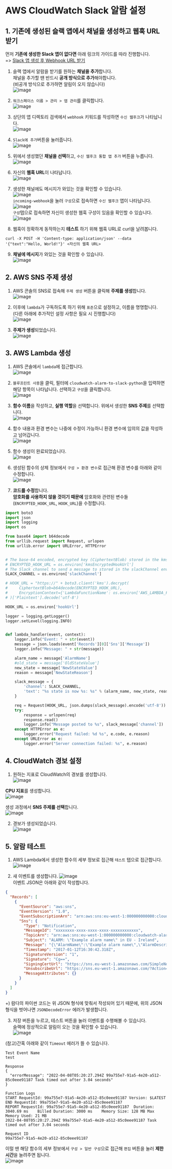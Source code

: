 # AWS CloudWatch Slack 알람 설정

## 1. 기존에 생성된 슬랙 앱에서 채널을 생성하고 웹훅 URL 받기

먼저 **기존에 생성한 Slack 앱이 없다면** 아래 링크의 가이드를 따라 진행합니다.   
=> [Slack 앱 생성 후 Webhook URL 받기](https://blog.cowkite.com/blog/2001151846/)

1. 슬랙 앱에서 알람을 받기를 원하는 **채널을 추가**합니다.   
채널을 추가할 땐 반드시 **공개 방식으로 추가**해야합니다.   
(비공개 방식으로 추가하면 알림이 오지 않습니다)   
![image](https://user-images.githubusercontent.com/43658658/162377315-c55a3ed7-ff8c-490a-bb26-7bbc74cbb379.png)

2. `워크스페이스 이름 > 관리 > 앱 관리`를 클릭합니다.   
![image](https://user-images.githubusercontent.com/43658658/162351462-c9fd3a2c-8a61-4635-9a75-9b00052dd9b2.png)

3. 상단의 앱 디렉토리 검색에서 `webhook` 키워드를 작성하면 `수신 웹후크`가 나타납니다.   
![image](https://user-images.githubusercontent.com/43658658/162348651-bef75ee0-f7fa-4e24-8ee4-f318904cda50.png)

4. `Slack에 추가`버튼을 눌러줍니다.   
![image](https://user-images.githubusercontent.com/43658658/162348701-86f89eec-060b-444a-a75a-1a5852f96bc9.png)

5. 위에서 생성했던 **채널을 선택**하고, `수신 웹후크 통합 앱 추가` 버튼을 누릅니다.   
![image](https://user-images.githubusercontent.com/43658658/162348825-925c0bcb-5662-4cf4-a4d8-769c10904504.png)

6. 자신의 **웹훅 URL**이 나타납니다.   
![image](https://user-images.githubusercontent.com/43658658/162349052-9410000f-f9c3-4f44-8004-29f8de3b03f7.png)

7. 생성한 채널에도 메시지가 와있는 것을 확인할 수 있습니다.   
![image](https://user-images.githubusercontent.com/43658658/162349280-a872fcc4-cb49-4f22-9802-8803d097fded.png)   
`incoming-webhook`을 눌러 `구성`으로 접속하면 `수신 웹후크` 앱이 나타납니다.   
![image](https://user-images.githubusercontent.com/43658658/162351512-ded84c24-b22f-459f-abce-a1f4e6ad75b5.png)   
`구성`탭으로 접속하면 자신이 생성한 웹훅 구성이 있음을 확인할 수 있습니다.   
![image](https://user-images.githubusercontent.com/43658658/162349517-f1ca7aef-3fe8-4e50-99c2-5fc728c47d1d.png)

8. 웹훅이 정확하게 동작하는지 **테스트** 하기 위해 웹훅 URL로 curl을 날려봅니다.   
```
curl -X POST -H 'Content-type: application/json' --data '{"text":"Hello, World!"}' <자신의 웹훅 URL>
```

9. **채널에 메시지**가 와있는 것을 확인할 수 있습니다.   
![image](https://user-images.githubusercontent.com/43658658/162349826-38178b18-23d6-4aff-a2a7-22c439ce2716.png)

## 2. AWS SNS 주제 생성

1. AWS 콘솔의 SNS로 접속해 `주제 생성` 버튼을 클릭해 **주제를 생성**합니다.   
![image](https://user-images.githubusercontent.com/43658658/162350140-96e8526e-5d2a-417a-9920-2aa0215ad416.png)

2. 이후에 `lambda`가 구독하도록 하기 위해 `표준`으로 설정하고, 이름을 명명합니다.   
(다른 아래에 추가적인 설정 사항은 필요 시 진행합니다)   
![image](https://user-images.githubusercontent.com/43658658/162350337-90e4e94d-d437-45d0-9a53-99d3fd1053d9.png)

3. **주제가 생성**되었습니다.   
![image](https://user-images.githubusercontent.com/43658658/162350623-3267231e-aaad-49d9-90dd-7c773f77551e.png)

## 3. AWS Lambda 생성

1. AWS 콘솔에서 `lambda`에 접근합니다.   
![image](https://user-images.githubusercontent.com/43658658/162351617-ac799688-32aa-4cda-affd-969f6cd34993.png)

2. `블루프린트 사용`을 클릭, 필터에 `cloudwatch-alarm-to-slack-python`을 입력하면 해당 항목이 나타납니다. 선택하고 `구성`을 클릭합니다.   
![image](https://user-images.githubusercontent.com/43658658/162351942-13bc04af-69cc-402c-9c0d-a58896cdac02.png)

3. **함수 이름**을 작성하고, **실행 역할**을 선택합니다. 위에서 생성한 **SNS 주제**를 선택합니다.   
![image](https://user-images.githubusercontent.com/43658658/162352313-6c1460cf-199d-4e83-92b8-9d5a8cc3b57c.png)

4. 함수 내용과 환경 변수는 나중에 수정이 가능하니 환경 변수에 임의의 값을 작성하고 넘어갑니다.   
![image](https://user-images.githubusercontent.com/43658658/162356204-bd4ae167-56c9-44b3-91c3-5a02ca8ee048.png)

5. 함수 생성이 완료되었습니다.   
![image](https://user-images.githubusercontent.com/43658658/162352609-d3b290a5-e507-4843-bf05-725ef7166060.png)

6. 생성된 함수의 상제 정보에서 `구성 > 환경 변수`로 접근해 환경 변수를 아래와 같이 수정합니다.   
![image](https://user-images.githubusercontent.com/43658658/162367058-c395c800-435b-422d-a290-60299977a265.png)

7. **코드를 수정**합니다.   
**암호화를 사용하지 않을 것이기 때문에** 암호화와 관련된 변수들(`ENCRYPTED_HOOK_URL`, `HOOK_URL`)을 수정합니다.   
``` python
import boto3
import json
import logging
import os

from base64 import b64decode
from urllib.request import Request, urlopen
from urllib.error import URLError, HTTPError


# The base-64 encoded, encrypted key (CiphertextBlob) stored in the kmsEncryptedHookUrl environment variable
# ENCRYPTED_HOOK_URL = os.environ['kmsEncryptedHookUrl']
# The Slack channel to send a message to stored in the slackChannel environment variable
SLACK_CHANNEL = os.environ['slackChannel']

# HOOK_URL = "https://" + boto3.client('kms').decrypt(
#     CiphertextBlob=b64decode(ENCRYPTED_HOOK_URL),
#     EncryptionContext={'LambdaFunctionName': os.environ['AWS_LAMBDA_FUNCTION_NAME']}
# )['Plaintext'].decode('utf-8')

HOOK_URL = os.environ['hookUrl']

logger = logging.getLogger()
logger.setLevel(logging.INFO)


def lambda_handler(event, context):
    logger.info("Event: " + str(event))
    message = json.loads(event['Records'][0]['Sns']['Message'])
    logger.info("Message: " + str(message))

    alarm_name = message['AlarmName']
    #old_state = message['OldStateValue']
    new_state = message['NewStateValue']
    reason = message['NewStateReason']

    slack_message = {
        'channel': SLACK_CHANNEL,
        'text': "%s state is now %s: %s" % (alarm_name, new_state, reason)
    }

    req = Request(HOOK_URL, json.dumps(slack_message).encode('utf-8'))
    try:
        response = urlopen(req)
        response.read()
        logger.info("Message posted to %s", slack_message['channel'])
    except HTTPError as e:
        logger.error("Request failed: %d %s", e.code, e.reason)
    except URLError as e:
        logger.error("Server connection failed: %s", e.reason)
```

## 4. CloudWatch 경보 설정

1. 원하는 지표로 CloudWatch의 경보를 생성합니다.   
![image](https://user-images.githubusercontent.com/43658658/162355427-e88cd1bb-2676-4486-a4fc-a51dbf006464.png)

**CPU 지표**를 생성합니다.   
![image](https://user-images.githubusercontent.com/43658658/162375561-74d3e992-f169-4e0c-83eb-56215d7d68c8.png)

생성 과정에서 **SNS 주제를 선택**합니다.      
![image](https://user-images.githubusercontent.com/43658658/162355764-a475d662-c03e-41ec-8e49-19ef9017af91.png)

2. 경보가 생성되었습니다.   
![image](https://user-images.githubusercontent.com/43658658/162375676-99902be7-173e-41d8-8f7b-2854d743535c.png)

## 5. 알람 테스트

1. AWS Lambda에서 생성한 함수의 세부 정보로 접근해 `테스트` 탭으로 접근합니다.   
![image](https://user-images.githubusercontent.com/43658658/162367555-dcb5b787-15c2-43e4-98e9-dff941451843.png)

2. 새 이벤트를 생성합니다. 
![image](https://user-images.githubusercontent.com/43658658/162372445-8d7a9c07-5fb5-42eb-857a-2ce8b9476393.png)   
이벤트 JSON은 아래와 같이 작성합니다.   
``` json
{
  "Records": [
    {
      "EventSource": "aws:sns",
      "EventVersion": "1.0",
      "EventSubscriptionArn": "arn:aws:sns:eu-west-1:000000000000:cloudwatch-alarms:xxxxxxxx-xxxx-xxxx-xxxx-xxxxxxxxxxxx",
      "Sns": {
        "Type": "Notification",
        "MessageId": "xxxxxxxx-xxxx-xxxx-xxxx-xxxxxxxxxxxx",
        "TopicArn": "arn:aws:sns:eu-west-1:000000000000:cloudwatch-alarms",
        "Subject": "ALARM: \"Example alarm name\" in EU - Ireland",
        "Message": "{\"AlarmName\":\"Example alarm name\",\"AlarmDescription\":\"Example alarm description.\",\"AWSAccountId\":\"000000000000\",\"NewStateValue\":\"ALARM\",\"NewStateReason\":\"Threshold Crossed: 1 datapoint (10.0) was greater than or equal to the threshold (1.0).\",\"StateChangeTime\":\"2017-01-12T16:30:42.236+0000\",\"Region\":\"EU - Ireland\",\"OldStateValue\":\"OK\",\"Trigger\":{\"MetricName\":\"DeliveryErrors\",\"Namespace\":\"ExampleNamespace\",\"Statistic\":\"SUM\",\"Unit\":null,\"Dimensions\":[],\"Period\":300,\"EvaluationPeriods\":1,\"ComparisonOperator\":\"GreaterThanOrEqualToThreshold\",\"Threshold\":1.0}}",
        "Timestamp": "2017-01-12T16:30:42.318Z",
        "SignatureVersion": "1",
        "Signature": "Cg==",
        "SigningCertUrl": "https://sns.eu-west-1.amazonaws.com/SimpleNotificationService-xxxxxxxxxxxxxxxxxxxxxxxxxxxxxxxx.pem",
        "UnsubscribeUrl": "https://sns.eu-west-1.amazonaws.com/?Action=Unsubscribe&SubscriptionArn=arn:aws:sns:eu-west-1:000000000000:cloudwatch-alarms:xxxxxxxx-xxxx-xxxx-xxxx-xxxxxxxxxxxx",
        "MessageAttributes": {}
      }
    }
  ]
}
```   
+) 람다의 파이썬 코드는 위 JSON 형식에 맞춰서 작성되어 있기 때문에, 위의 JSON 형식을 벗어나면 `JSONDecodeError` 에러가 발생합니다.

3. 저장 버튼을 누르고, 테스트 버튼을 눌러 이벤트를 수행해볼 수 있습니다.   
슬랙에 정상적으로 알림이 오는 것을 확인할 수 있습니다.   
![image](https://user-images.githubusercontent.com/43658658/162377605-0efcdede-7a34-4d99-97a0-7383010eddcc.png)

(참고)간혹 아래와 같이 `Timeout` 에러가 뜰 수 있습니다.   
```
Test Event Name
test

Response
{
  "errorMessage": "2022-04-08T05:20:27.294Z 99a755e7-91a5-4e20-a512-85c0eee91187 Task timed out after 3.04 seconds"
}

Function Logs
START RequestId: 99a755e7-91a5-4e20-a512-85c0eee91187 Version: $LATEST
END RequestId: 99a755e7-91a5-4e20-a512-85c0eee91187
REPORT RequestId: 99a755e7-91a5-4e20-a512-85c0eee91187	Duration: 3040.69 ms	Billed Duration: 3000 ms	Memory Size: 128 MB	Max Memory Used: 21 MB	
2022-04-08T05:20:27.294Z 99a755e7-91a5-4e20-a512-85c0eee91187 Task timed out after 3.04 seconds

Request ID
99a755e7-91a5-4e20-a512-85c0eee91187
```

이럴 땐 해당 함수의 세부 정보에서 `구성 > 일반 구성`으로 접근해 `편집` 버튼을 눌러 **제한 시간**을 늘려주면 됩니다.   
![image](https://user-images.githubusercontent.com/43658658/162370302-3fc2020e-0d2f-48c8-b771-c56e5d62c1bc.png)
